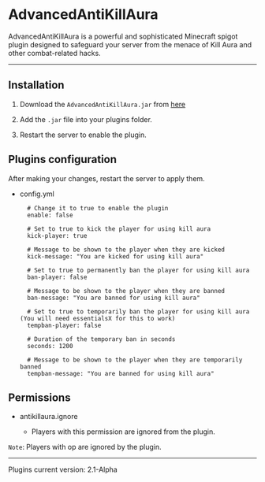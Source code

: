 # AdvancedAntiKillAura
AdvancedAntiKillAura is a powerful and sophisticated Minecraft spigot plugin designed to safeguard your server from the menace of Kill Aura and other combat-related hacks.

---

## Installation

1. Download the `AdvancedAntiKillAura.jar` from [here](https://www.spigotmc.org/resources/advancedantikillaura.118365/)

2. Add the `.jar` file into your plugins folder.

3. Restart the server to enable the plugin.

## Plugins configuration

After making your changes, restart the server to apply them.

* config.yml

        # Change it to true to enable the plugin
        enable: false

        # Set to true to kick the player for using kill aura
        kick-player: true

        # Message to be shown to the player when they are kicked
        kick-message: "You are kicked for using kill aura"

        # Set to true to permanently ban the player for using kill aura
        ban-player: false

        # Message to be shown to the player when they are banned
        ban-message: "You are banned for using kill aura"

        # Set to true to temporarily ban the player for using kill aura (You will need essentialsX for this to work)
        tempban-player: false

        # Duration of the temporary ban in seconds
        seconds: 1200

        # Message to be shown to the player when they are temporarily banned
        tempban-message: "You are banned for using kill aura"

## Permissions

 * antikillaura.ignore
    
    * Players with this permission are ignored from the plugin.
    

`Note`: Players with op are ignored by the plugin.

---

Plugins current version: 2.1-Alpha